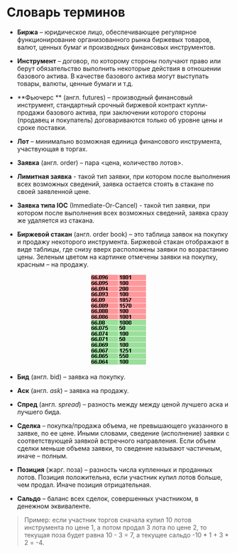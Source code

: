 # Словарь терминов

<a id="exchange"></a>
 - **Биржа** – юридическое лицо, обеспечивающее регулярное функционирование организованного рынка биржевых товаров, валют, ценных бумаг и производных финансовых инструментов.

<a id="instrument"></a>
 - **Инструмент** – договор, по которому стороны получают право или берут обязательство выполнить некоторые действия в отношении базового актива. В качестве базового актива могут выступать товары, валюты, ценные бумаги и т.д.

<a id="futures"></a>
 - **Фьючерс ** (англ. futures) – производный финансовый инструмент, стандартный срочный биржевой контракт купли-продажи базового актива, при заключении которого стороны (продавец и покупатель) договариваются только об уровне цены и сроке поставки.

<a id="lot"></a>
 - **Лот** – минимально возможная единица финансового инструмента, участвующая в торгах.

<a id="order"></a>
 - **Заявка** (англ. order) – пара <цена, количество лотов>.

<a id="limit_order"></a>
- **Лимитная заявка** - такой тип заявки, при котором после выполнения всех возможных сведений, заявка остается стоять в стакане по своей заявленной цене.

<a id="ioc_order"></a>
- **Заявка типа IOC** (Immediate-Or-Cancel) - такой тип заявки, при котором после выполнения всех возможных сведений, заявка сразу же удаляется из стакана.

<a id="order_book"></a>
 - **Биржевой стакан** (англ. order book) – это таблица заявок на покупку и продажу некоторого инструмента. Биржевой стакан отображают в виде таблицы, где снизу вверх расположены заявки по возрастанию цены. Зеленым цветом на картинке отмечены заявки на покупку, красным – на продажу.

<p align="center">
<img src="img/order_book_example.png" alt="Пример биржевого стакана">
</p>

<a id="bid"></a>
 - **Бид** (англ. bid) – заявка на покупку.

<a id="ask"></a>
 - **Аск** (англ. *ask*) – заявка на продажу.

<a id="spred"></a>
 - **Спред** (англ. *spread*) – разность между между ценой лучшего аска и лучшего бида.

<a id="deal"></a>
 - **Сделка** – покупка/продажа объема, не превышающего указанного в заявке, по ее цене. Иными словами, сведение (исполнение) заявки с соответствующей заявкой встречного направления. Если объем сделки меньше объема заявки, то сведение называют частичным, иначе – полным.

<a id="position"></a>
 - **Позиция** (жарг. поза) – разность числа купленных и проданных лотов. Позиция положительна, если участник купил лотов больше, чем продал. Иначе позиция отрицательная.

<a id="saldo"></a>
 - **Сальдо** – баланс всех сделок, совершенных участником, в денежном эквиваленте.
 > Пример: если участник торгов сначала купил 10 лотов инструмента по цене 1, а потом продал 3 лота по цене 2, то текущая поза будет равна 10 - 3 = 7, а текущее сальдо -10 \* 1 + 3 \* 2 = -4.
